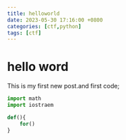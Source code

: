 ```yaml
---
title: helloworld
date: 2023-05-30 17:16:00 +0800
categories: [ctf,python]
tags: [ctf]
---
```


# hello word

This is my first new post.and first code;
```python
import math
import iostraem

def(){
    for()
}
```
